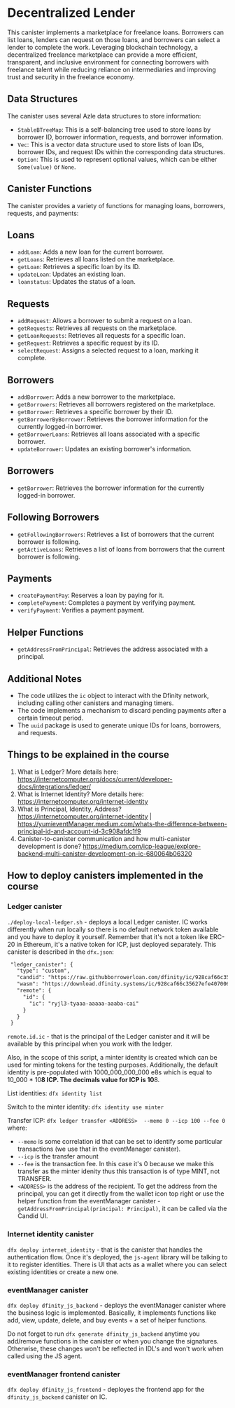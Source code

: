 # Decentralized Lender

This canister implements a marketplace for freelance loans. Borrowers can list loans, lenders can request on those loans, and borrowers can select a lender to complete the work. Leveraging blockchain technology, a decentralized freelance marketplace can provide a more efficient, transparent, and inclusive environment for connecting borrowers with freelance talent while reducing reliance on intermediaries and improving trust and security in the freelance economy.

## Data Structures

The canister uses several Azle data structures to store information:

* `StableBTreeMap`: This is a self-balancing tree used to store loans by borrower ID, borrower information, requests, and borrower information.
* `Vec`: This is a vector data structure used to store lists of loan IDs, borrower IDs, and request IDs within the corresponding data structures.
* `Option`: This is used to represent optional values, which can be either `Some(value)` or `None`.

## Canister Functions

The canister provides a variety of functions for managing loans, borrowers, requests, and payments:

## Loans

* `addLoan`: Adds a new loan for the current borrower.
* `getLoans`: Retrieves all loans listed on the marketplace.
* `getLoan`: Retrieves a specific loan by its ID.
* `updateLoan`: Updates an existing loan.
* `loanstatus`: Updates the status of a loan.

## Requests

* `addRequest`: Allows a borrower to submit a request on a loan.
* `getRequests`: Retrieves all requests on the marketplace.
* `getLoanRequests`: Retrieves all requests for a specific loan.
* `getRequest`: Retrieves a specific request by its ID.
* `selectRequest`: Assigns a selected request to a loan, marking it complete.

## Borrowers

* `addBorrower`: Adds a new borrower to the marketplace.
* `getBorrowers`: Retrieves all borrowers registered on the marketplace.
* `getBorrower`: Retrieves a specific borrower by their ID.
* `getBorrowerByBorrower`: Retrieves the borrower information for the currently logged-in borrower.
* `getBorrowerLoans`: Retrieves all loans associated with a specific borrower.
* `updateBorrower`: Updates an existing borrower's information.

## Borrowers

* `getBorrower`: Retrieves the borrower information for the currently logged-in borrower.

## Following Borrowers

* `getFollowingBorrowers`: Retrieves a list of borrowers that the current borrower is following.
* `getActiveLoans`: Retrieves a list of loans from borrowers that the current borrower is following.

## Payments

* `createPaymentPay`: Reserves a loan by paying for it.
* `completePayment`: Completes a payment by verifying payment.
* `verifyPayment`: Verifies a payment payment.

## Helper Functions

* `getAddressFromPrincipal`: Retrieves the address associated with a principal.

## Additional Notes

* The code utilizes the `ic` object to interact with the Dfinity network, including calling other canisters and managing timers.
* The code implements a mechanism to discard pending payments after a certain timeout period.
* The `uuid` package is used to generate unique IDs for loans, borrowers, and requests.

## Things to be explained in the course

1. What is Ledger? More details here: <https://internetcomputer.org/docs/current/developer-docs/integrations/ledger/>
2. What is Internet Identity? More details here: <https://internetcomputer.org/internet-identity>
3. What is Principal, Identity, Address? <https://internetcomputer.org/internet-identity> | <https://yumieventManager.medium.com/whats-the-difference-between-principal-id-and-account-id-3c908afdc1f9>
4. Canister-to-canister communication and how multi-canister development is done? <https://medium.com/icp-league/explore-backend-multi-canister-development-on-ic-680064b06320>

## How to deploy canisters implemented in the course

### Ledger canister

`./deploy-local-ledger.sh` - deploys a local Ledger canister. IC works differently when run locally so there is no default network token available and you have to deploy it yourself. Remember that it's not a token like ERC-20 in Ethereum, it's a native token for ICP, just deployed separately.
This canister is described in the `dfx.json`:

```markdown
 "ledger_canister": {
   "type": "custom",
   "candid": "https://raw.githubborrowerloan.com/dfinity/ic/928caf66c35627efe407006230beee60ad38f090/rs/rosetta-api/icp_ledger/ledger.did",
   "wasm": "https://download.dfinity.systems/ic/928caf66c35627efe407006230beee60ad38f090/canisters/ledger-canister.wasm.gz",
   "remote": {
     "id": {
       "ic": "ryjl3-tyaaa-aaaaa-aaaba-cai"
     }
   }
 }
```

`remote.id.ic` - that is the principal of the Ledger canister and it will be available by this principal when you work with the ledger.

Also, in the scope of this script, a minter identity is created which can be used for minting tokens
for the testing purposes.
Additionally, the default identity is pre-populated with 1000_000_000_000 e8s which is equal to 10_000 * 10**8 ICP.
The decimals value for ICP is 10**8.

List identities:
`dfx identity list`

Switch to the minter identity:
`dfx identity use minter`

Transfer ICP:
`dfx ledger transfer <ADDRESS>  --memo 0 --icp 100 --fee 0`
where:

* `--memo` is some correlation id that can be set to identify some particular transactions (we use that in the eventManager canister).
* `--icp` is the transfer amount
* `--fee` is the transaction fee. In this case it's 0 because we make this transfer as the minter idenity thus this transaction is of type MINT, not TRANSFER.
* `<ADDRESS>` is the address of the recipient. To get the address from the principal, you can get it directly from the wallet icon top right or use the helper function from the eventManager canister - `getAddressFromPrincipal(principal: Principal)`, it can be called via the Candid UI.

### Internet identity canister

`dfx deploy internet_identity` - that is the canister that handles the authentication flow. Once it's deployed, the `js-agent` library will be talking to it to register identities. There is UI that acts as a wallet where you can select existing identities
or create a new one.

### eventManager canister

`dfx deploy dfinity_js_backend` - deploys the eventManager canister where the business logic is implemented.
Basically, it implements functions like add, view, update, delete, and buy events + a set of helper functions.

Do not forget to run `dfx generate dfinity_js_backend` anytime you add/remove functions in the canister or when you change the signatures.
Otherwise, these changes won't be reflected in IDL's and won't work when called using the JS agent.

### eventManager frontend canister

`dfx deploy dfinity_js_frontend` - deployes the frontend app for the `dfinity_js_backend` canister on IC.
